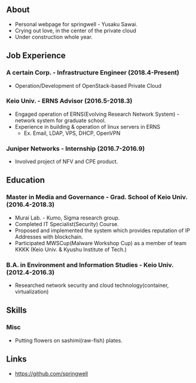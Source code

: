 ## About
- Personal webpage for springwell - Yusaku Sawai.
- Crying out love, in the center of the private cloud
- Under construction whole year.

## Job Experience
### A certain Corp. - Infrastructure Engineer (2018.4-Present)
- Operation/Development of OpenStack-based Private Cloud

### Keio Univ. - ERNS Advisor (2016.5-2018.3)
- Engaged operation of ERNS(Evolving Research Network System) - network system for graduate school.
- Experience in building & operation of linux servers in ERNS
  - Ex. Email, LDAP, VPS, DHCP, OpenVPN

### Juniper Networks - Internship (2016.7-2016.9)
  - Involved project of NFV and CPE product.

## Education

### Master in Media and Governance - Grad. School of Keio Univ. (2016.4-2018.3)
- Murai Lab. - Kumo, Sigma research group.
- Completed IT Specialist(Security) Course.
- Proposed and implemented the system which provides reputation of IP Addresses with blockchain.
- Participated MWSCup(Malware Workshop Cup) as a member of team KKKK (Keio Univ. & Kyushu Institute of Tech.)

### B.A. in Environment and Information Studies - Keio Univ. (2012.4-2016.3)
- Researched network security and cloud technology(container, virtualization)

## Skills
### Misc
- Putting flowers on sashimi(raw-fish) plates.

## Links
- https://github.com/springwell
